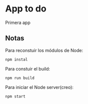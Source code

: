 # App to do

Primera app

## Notas

Para reconstuir los módulos de Node:
````
npm instal
````

Para constuir el build:
````
npm run build
````

Para iniciar el Node server(creo):
````
npm start
````